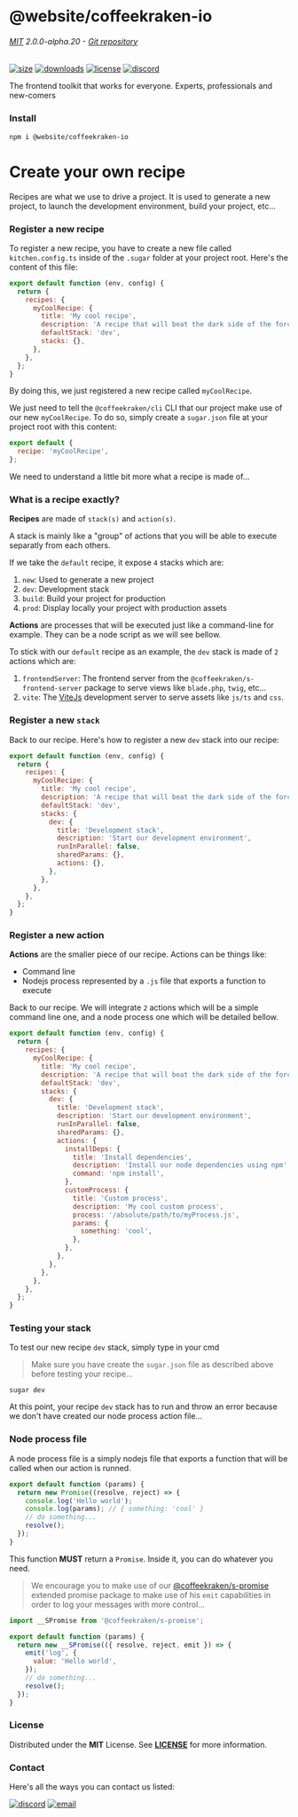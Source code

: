 <!-- This file has been generated using
     the "@coffeekraken/s-markdown-builder" package.
     !!! Do not edit it directly... -->


<!-- header -->
# @website/coffeekraken-io

###### [MIT](./license) 2.0.0-alpha.20 - [Git repository]()

<!-- shields -->
[![size](https://shields.io/bundlephobia/min/@website/coffeekraken-io?style=for-the-badge)](https://www.npmjs.com/package/@website/coffeekraken-io)
[![downloads](https://shields.io/npm/dm/@website/coffeekraken-io?style=for-the-badge)](https://www.npmjs.com/package/@website/coffeekraken-io)
[![license](https://shields.io/npm/l/@website/coffeekraken-io?style=for-the-badge)](./LICENSE)
[![discord](https://img.shields.io/discord/940362961682333767?color=5100FF&amp;label=Join%20us%20on%20Discord&amp;style=for-the-badge)](https://discord.gg/HzycksDJ)

<!-- description -->
The frontend toolkit that works for everyone. Experts, professionals and new-comers

<!-- install -->
### Install

```shell
npm i @website/coffeekraken-io

```

<!-- body -->

<!--
/**
* @name            Create your recipe
* @namespace       doc.recipes
* @type            Markdown
* @platform        md
* @status          stable
* @menu            Documentation / Recipes           /doc/recipes/create-your-recipe
*
* @since           2.0.0
* @author    Olivier Bossel <olivier.bossel@gmail.com> (https://coffeekraken.io)
*/
-->

# Create your own recipe

Recipes are what we use to drive a project. It is used to generate a new project, to launch the development environment, build your project, etc...

### Register a new recipe

To register a new recipe, you have to create a new file called `kitchen.config.ts` inside of the `.sugar` folder at your project root. Here's the content of this file:

```js
export default function (env, config) {
  return {
    recipes: {
      myCoolRecipe: {
        title: 'My cool recipe',
        description: 'A recipe that will beat the dark side of the force',
        defaultStack: 'dev',
        stacks: {},
      },
    },
  };
}

```

By doing this, we just registered a new recipe called `myCoolRecipe`.

We just need to tell the `@coffeekraken/cli` CLI that our project make use of our new `myCoolRecipe`. To do so, simply create a `sugar.json` file at your project root with this content:

```js
export default {
  recipe: 'myCoolRecipe',
};

```

We need to understand a little bit more what a recipe is made of...

### What is a recipe exactly?

**Recipes** are made of `stack(s)` and `action(s)`.

A stack is mainly like a "group" of actions that you will be able to execute separatly from each others.

If we take the `default` recipe, it expose `4` stacks which are:

1. `new`: Used to generate a new project
2. `dev`: Development stack
3. `build`: Build your project for production
4. `prod`: Display locally your project with production assets

**Actions** are processes that will be executed just like a command-line for example. They can be a node script as we will see bellow.

To stick with our `default` recipe as an example, the `dev` stack is made of `2` actions which are:

1. `frontendServer`: The frontend server from the `@coffeekraken/s-frontend-server` package to serve views like `blade.php`, `twig`, etc...
2. `vite`: The [ViteJs](https://vitejs.dev/) development server to serve assets like `js/ts` and `css`.

### Register a new `stack`

Back to our recipe. Here's how to register a new `dev` stack into our recipe:

```js
export default function (env, config) {
  return {
    recipes: {
      myCoolRecipe: {
        title: 'My cool recipe',
        description: 'A recipe that will beat the dark side of the force',
        defaultStack: 'dev',
        stacks: {
          dev: {
            title: 'Development stack',
            description: 'Start our development environment',
            runInParallel: false,
            sharedParams: {},
            actions: {},
          },
        },
      },
    },
  };
}

```

### Register a new action

**Actions** are the smaller piece of our recipe. Actions can be things like:

-   Command line
-   Nodejs process represented by a `.js` file that exports a function to execute

Back to our recipe. We will integrate `2` actions which will be a simple command line one, and a node process one which will be detailed bellow.

```js
export default function (env, config) {
  return {
    recipes: {
      myCoolRecipe: {
        title: 'My cool recipe',
        description: 'A recipe that will beat the dark side of the force',
        defaultStack: 'dev',
        stacks: {
          dev: {
            title: 'Development stack',
            description: 'Start our development environment',
            runInParallel: false,
            sharedParams: {},
            actions: {
              installDeps: {
                title: 'Install dependencies',
                description: 'Install our node dependencies using npm',
                command: 'npm install',
              },
              customProcess: {
                title: 'Custom process',
                description: 'My cool custom process',
                process: '/absolute/path/to/myProcess.js',
                params: {
                  something: 'cool',
                },
              },
            },
          },
        },
      },
    },
  };
}

```

### Testing your stack

To test our new recipe `dev` stack, simply type in your cmd

> Make sure you have create the `sugar.json` file as described above before testing your recipe...

```shell
sugar dev

```

At this point, your recipe `dev` stack has to run and throw an error because we don't have created our node process action file...

### Node process file

A node process file is a simply nodejs file that exports a function that will be called when our action is runned.

```js
export default function (params) {
  return new Promise((resolve, reject) => {
    console.log('Hello world');
    console.log(params); // { something: 'cool' }
    // do something...
    resolve();
  });
}

```

This function **MUST** return a `Promise`. Inside it, you can do whatever you need.

> We encourage you to make use of our [@coffeekraken/s-promise](/@coffeekraken/s-promise/doc/readme) extended promise package to make use of his `emit` capabilities in order to log your messages with more control...

```js
import __SPromise from '@coffeekraken/s-promise';

export default function (params) {
  return new __SPromise(({ resolve, reject, emit }) => {
    emit('log', {
      value: 'Hello world',
    });
    // do something...
    resolve();
  });
}

```


<!-- license -->
### License

Distributed under the **MIT** License. See **[LICENSE](./license)** for more information.

<!-- contact -->
### Contact

Here's all the ways you can contact us listed:

[![discord](https://img.shields.io/badge/Join%20us%20on%20discord-Join-blueviolet?style=[config.shieldsio.style]&amp;logo=discord)](https://discord.gg/HzycksDJ)
[![email](https://img.shields.io/badge/Email%20us-Go-green?style=[config.shieldsio.style]&amp;logo=Mail.Ru)](mailto:olivier.bossel@gmail.com)
